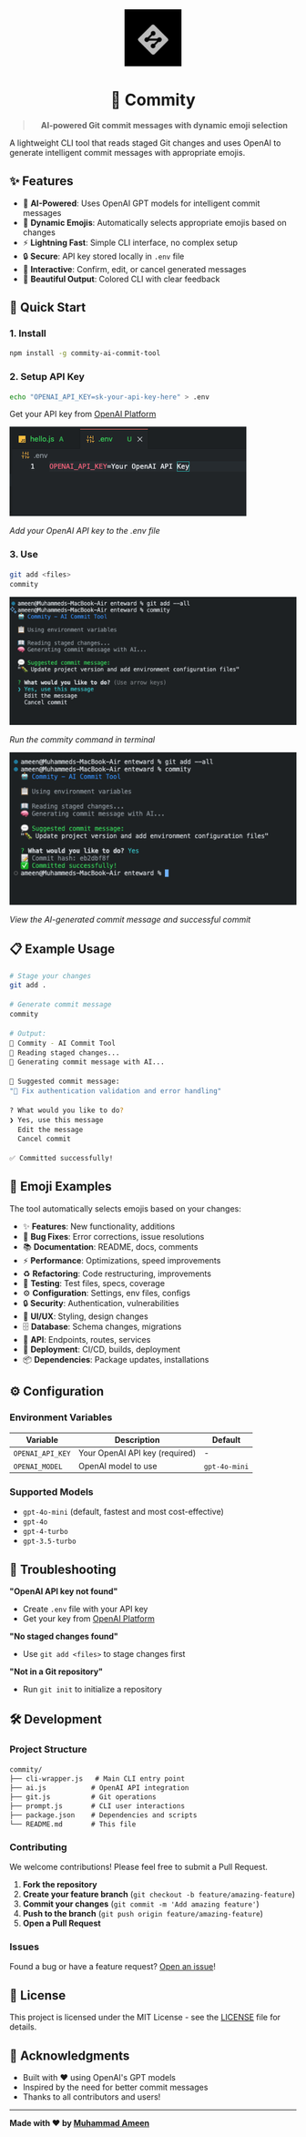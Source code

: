 <div align="center">

<img src="https://raw.githubusercontent.com/muhd-ameen/Commity/main/logo.png" width="100" alt="Commity Logo" />

# 🤖 Commity

> **AI-powered Git commit messages with dynamic emoji selection**

</div>

A lightweight CLI tool that reads staged Git changes and uses OpenAI to generate intelligent commit messages with appropriate emojis.

## ✨ Features

- 🧠 **AI-Powered**: Uses OpenAI GPT models for intelligent commit messages
- 🎯 **Dynamic Emojis**: Automatically selects appropriate emojis based on changes
- ⚡ **Lightning Fast**: Simple CLI interface, no complex setup
- 🔒 **Secure**: API key stored locally in `.env` file
- 💬 **Interactive**: Confirm, edit, or cancel generated messages
- 🎨 **Beautiful Output**: Colored CLI with clear feedback

## 🚀 Quick Start

### 1. Install
```bash
npm install -g commity-ai-commit-tool
```

### 2. Setup API Key
```bash
echo "OPENAI_API_KEY=sk-your-api-key-here" > .env
```
Get your API key from [OpenAI Platform](https://platform.openai.com/api-keys)

![Step 1: Add OpenAI API Key](https://raw.githubusercontent.com/muhd-ameen/Commity/main/ss1.png)

*Add your OpenAI API key to the .env file*

### 3. Use
```bash
git add <files>
commity
```

![Step 2: Use Commity CLI Command](https://raw.githubusercontent.com/muhd-ameen/Commity/main/ss2.png)

*Run the commity command in terminal*

![Step 3: Generated Commit Message](https://raw.githubusercontent.com/muhd-ameen/Commity/main/ss3.png)

*View the AI-generated commit message and successful commit*

## 📋 Example Usage

```bash
# Stage your changes
git add .

# Generate commit message
commity

# Output:
🤖 Commity - AI Commit Tool
📖 Reading staged changes...
🧠 Generating commit message with AI...

💬 Suggested commit message:
"🐛 Fix authentication validation and error handling"

? What would you like to do?
❯ Yes, use this message
  Edit the message  
  Cancel commit

✅ Committed successfully!
```

## 🎯 Emoji Examples

The tool automatically selects emojis based on your changes:

- ✨ **Features**: New functionality, additions
- 🐛 **Bug Fixes**: Error corrections, issue resolutions  
- 📚 **Documentation**: README, docs, comments
- ⚡ **Performance**: Optimizations, speed improvements
- ♻️ **Refactoring**: Code restructuring, improvements
- 🧪 **Testing**: Test files, specs, coverage
- ⚙️ **Configuration**: Settings, env files, configs
- 🔒 **Security**: Authentication, vulnerabilities
- 🎨 **UI/UX**: Styling, design changes
- 🗄️ **Database**: Schema changes, migrations
- 🔌 **API**: Endpoints, routes, services
- 🚀 **Deployment**: CI/CD, builds, deployment
- 📦 **Dependencies**: Package updates, installations

## ⚙️ Configuration

### Environment Variables

| Variable | Description | Default |
|----------|-------------|---------|
| `OPENAI_API_KEY` | Your OpenAI API key (required) | - |
| `OPENAI_MODEL` | OpenAI model to use | `gpt-4o-mini` |

### Supported Models

- `gpt-4o-mini` (default, fastest and most cost-effective)
- `gpt-4o`
- `gpt-4-turbo`
- `gpt-3.5-turbo`

## 🔧 Troubleshooting

**"OpenAI API key not found"**
- Create `.env` file with your API key
- Get your key from [OpenAI Platform](https://platform.openai.com/api-keys)

**"No staged changes found"**
- Use `git add <files>` to stage changes first

**"Not in a Git repository"**
- Run `git init` to initialize a repository

## 🛠️ Development

### Project Structure
```
commity/
├── cli-wrapper.js   # Main CLI entry point
├── ai.js           # OpenAI API integration
├── git.js          # Git operations
├── prompt.js       # CLI user interactions
├── package.json    # Dependencies and scripts
└── README.md       # This file
```

### Contributing

We welcome contributions! Please feel free to submit a Pull Request.

1. **Fork the repository**
2. **Create your feature branch** (`git checkout -b feature/amazing-feature`)
3. **Commit your changes** (`git commit -m 'Add amazing feature'`)
4. **Push to the branch** (`git push origin feature/amazing-feature`)
5. **Open a Pull Request**

### Issues

Found a bug or have a feature request? [Open an issue](https://github.com/muhd-ameen/Commity/issues)!

## 📄 License

This project is licensed under the MIT License - see the [LICENSE](LICENSE) file for details.

## 🙏 Acknowledgments

- Built with ❤️ using OpenAI's GPT models
- Inspired by the need for better commit messages
- Thanks to all contributors and users!

---

**Made with ❤️ by [Muhammad Ameen](https://github.com/muhd-ameen)**